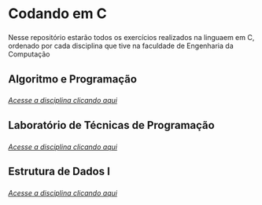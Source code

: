 <h1 align="left"> Codando em C</h1>

###

<p align="left"> Nesse repositório estarão todos os exercícios realizados na linguaem em C, ordenado por cada disciplina que tive na faculdade de Engenharia da Computação </p>

###

<h2 align="left"> Algoritmo e Programação</h2>

###

[*Acesse a disciplina clicando aqui*](https://github.com/ViniciusHenriqueOliveira/Coding-in-C/tree/main/Algoritmo-e-Programa%C3%A7%C3%A3o/Primeira-Lista)

###

<h2 align="left"> Laboratório de Técnicas de Programação</h2>

###

[*Acesse a disciplina clicando aqui*](https://github.com/ViniciusHenriqueOliveira/Coding-in-C/tree/main/Laborat%C3%B3rio-de-T%C3%A9cnicas-de-Programa%C3%A7%C3%A3o)

###

<h2 align="left"> Estrutura de Dados I</h2>

###

[*Acesse a disciplina clicando aqui*](https://github.com/ViniciusHenriqueOliveira/Coding-in-C/tree/main/Estrutura-de-Dados-I)

